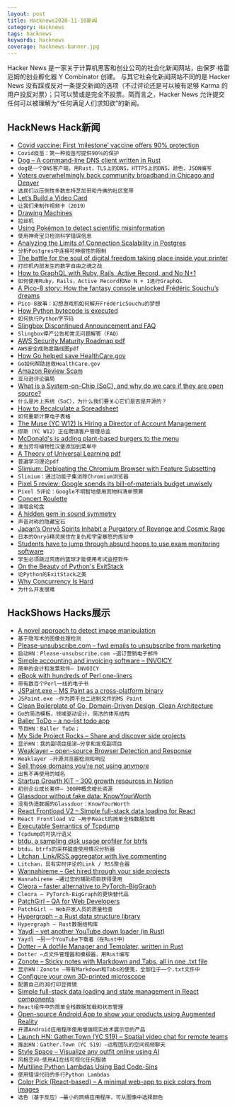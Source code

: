 ```yaml
---
layout: post
title: Hacknews2020-11-10新闻
category: Hacknews
tags: hacknews
keywords: hacknews
coverage: hacknews-banner.jpg
---
```


Hacker News 是一家关于计算机黑客和创业公司的社会化新闻网站，由保罗·格雷厄姆的创业孵化器 Y Combinator 创建。
与其它社会化新闻网站不同的是 Hacker News 没有踩或反对一条提交新闻的选项（不过评论还是可以被有足够 Karma 的用户投反对票）；只可以赞或是完全不投票。简而言之，Hacker News 允许提交任何可以被理解为“任何满足人们求知欲”的新闻。

## HackNews Hack新闻


- [Covid vaccine: First ‘milestone’ vaccine offers 90% protection](https://www.bbc.co.uk/news/health-54873105)
- `Covid疫苗：第一种疫苗可提供90％的保护`
- [Dog – A command-line DNS client written in Rust](https://github.com/ogham/dog)
- `dog是一个DNS客户端，用Rust，TLS上的DNS，HTTPS上的DNS，颜色，JSON编写`
- [Voters overwhelmingly back community broadband in Chicago and Denver](https://www.vice.com/en/article/xgzxvz/voters-overwhelmingly-back-community-broadband-in-chicago-and-denver)
- `选民们以压倒性多数支持芝加哥和丹佛的社区宽带`
- [Let’s Build a Video Card](https://eater.net/vga)
- `让我们来制作视频卡（2019）`
- [Drawing Machines](https://drawingmachines.org)
- `拉丝机`
- [Using Pokémon to detect scientific misinformation](https://www.the-scientist.com/critic-at-large/opinion-using-pokmon-to-detect-scientific-misinformation-68098)
- `使用神奇宝贝检测科学错误信息`
- [Analyzing the Limits of Connection Scalability in Postgres](https://techcommunity.microsoft.com/t5/azure-database-for-postgresql/analyzing-the-limits-of-connection-scalability-in-postgres/ba-p/1757266)
- `分析Postgres中连接可伸缩性的限制`
- [The battle for the soul of digital freedom taking place inside your printer](https://www.eff.org/deeplinks/2020/11/ink-stained-wretches-battle-soul-digital-freedom-taking-place-inside-your-printer)
- `打印机内部发生的数字自由之魂之战`
- [How to GraphQL with Ruby, Rails, Active Record, and No N+1](https://evilmartians.com/chronicles/how-to-graphql-with-ruby-rails-active-record-and-no-n-plus-one)
- `如何使用Ruby，Rails，Active Record和No N + 1进行GraphQL`
- [A Pico-8 story: How the fantasy console unlocked Frédéric Souchu’s dreams](https://nanark.medium.com/a-pico-8-story-how-the-fantasy-console-unlocked-frédéric-souchus-dreams-56bce77bcdc5)
- `Pico-8故事：幻想游戏机如何解开FrédéricSouchu的梦想`
- [How Python bytecode is executed](https://tenthousandmeters.com/blog/python-behind-the-scenes-4-how-python-bytecode-is-executed/)
- `如何执行Python字节码`
- [Slingbox Discontinued Announcement and FAQ](https://www.slingbox.com/discontinued)
- `Slingbox停产公告和常见问题解答（FAQ）`
- [AWS Security Maturity Roadmap pdf](https://summitroute.com/downloads/aws_security_maturity_roadmap-Summit_Route.pdf)
- `AWS安全成熟度路线图pdf`
- [How Go helped save HealthCare.gov](https://changelog.com/gotime/154)
- `Go如何帮助拯救HealthCare.gov`
- [Amazon Review Scam](https://twitter.com/cperciva/status/1325882623424565248)
- `亚马逊评论骗局`
- [What is a System-on-Chip (SoC), and why do we care if they are open source?](https://www.bunniestudios.com/blog/?p=5971)
- `什么是片上系统（SoC），为什么我们要关心它们是否是开源的？`
- [How to Recalculate a Spreadsheet](https://lord.io/blog/2020/spreadsheets/)
- `如何重新计算电子表格`
- [The Muse (YC W12) Is Hiring a Director of Account Management](https://www.themuse.com/jobs/themuse/director-account-management#)
- `缪斯（YC W12）正在聘请客户管理总监`
- [McDonald's is adding plant-based burgers to the menu](https://www.usatoday.com/story/money/food/2020/11/09/mcplant-mcdonalds-plant-based-burger-crispy-chicken-sandwich/6187977002/)
- `麦当劳将植物性汉堡添加到菜单中`
- [A Theory of Universal Learning pdf](https://web.math.princeton.edu/~rvan/tri201106.pdf)
- `普遍学习理论pdf`
- [Slimium: Debloating the Chromium Browser with Feature Subsetting](https://dl.acm.org/doi/pdf/10.1145/3372297.3417866)
- `Slimium：通过功能子集消除Chromium浏览器`
- [Pixel 5 review: Google spends its bill-of-materials budget unwisely](https://arstechnica.com/?p=1714684)
- `Pixel 5评论：Google不明智地使用其物料清单预算`
- [Concert Roulette](https://roulette.alternativeclassical.co.uk/)
- `演唱会轮盘`
- [A hidden gem in sound symmetry](https://soundshader.github.io/hn/acf/index.html)
- `声音对称的隐藏宝石`
- [Japan’s Onryō Spirits Inhabit a Purgatory of Revenge and Cosmic Rage](https://www.atlasobscura.com/articles/monster-mythology-onryo)
- `日本的Onryō精灵居住在复仇和宇宙暴怒的炼狱中`
- [Students have to jump through absurd hoops to use exam monitoring software](https://www.vice.com/en/article/88anxg/students-have-to-jump-through-absurd-hoops-to-use-exam-monitoring-software)
- `学生必须跳过荒唐的篮球才能使用考试监控软件`
- [On the Beauty of Python's ExitStack](https://www.rath.org/on-the-beauty-of-pythons-exitstack.html)
- `论Python的ExitStack之美`
- [Why Concurrency Is Hard](https://medium.com/oreillymedia/why-concurrency-is-hard-f93104cad54b)
- `为什么并发很难`


## HackShows Hacks展示

- [ A novel approach to detect image manipulation](https://github.com/dennis-tra/image-stego)
- `基于隐写术的图像处理检测`
- [ Please-unsubscribe.com – fwd emails to unsubscribe from marketing](https://please-unsubscribe.com)
- `启动HN：Please-unsubscribe.com –退订营销电子邮件`
- [ Simple accounting and invoicing software – INVOICY](https://invoicy.io/)
- `简单的会计和发票软件– INVOICY`
- [ eBook with hundreds of Perl one-liners](https://learnbyexample.github.io/learn_perl_oneliners/one-liner-introduction.html)
- `带有数百个Perl一线的电子书`
- [ JSPaint.exe – MS Paint as a cross-platform binary](https://github.com/c9fe/jspaint.exe)
- `JSPaint.exe –作为跨平台二进制文件的MS Paint`
- [ Clean Boilerplate of Go, Domain-Driven Design, Clean Architecture](https://github.com/resotto/goilerplate)
- `Go的简洁模板，领域驱动设计，简洁的体系结构`
- [ Baller ToDo – a no-list todo app](https://ballertodo.com/)
- `节目HN：Baller ToDo；`
- [ My Side Project Rocks – Share and discover side projects](https://mysideproject.rocks)
- `显示HN：我的副项目摇滚–分享和发现副项目`
- [ Weaklayer – open-source Browser Detection and Response](https://weaklayer.com)
- `Weaklayer –开源浏览器检测和响应`
- [ Sell those domains you’re not using anymore](https://nicenames.org)
- `出售不再使用的域名`
- [ Startup Growth KIT – 300 growth resources in Notion](https://startupgrow.co/)
- `初创企业成长套件– 300种概念增长资源`
- [ Glassdoor without fake data: KnowYourWorth](https://knowyourworth.site/)
- `没有伪造数据的Glassdoor：KnowYourWorth`
- [ React Frontload V2 – Simple full-stack data loading for React](https://davnicwil.com/react-frontload)
- `React Frontload V2 –用于React的简单全栈数据加载`
- [ Executable Semantics of Tcpdump](https://gitlab.com/niksu/caper)
- `Tcpdump的可执行语义`
- [ btdu, a sampling disk usage profiler for btrfs](https://github.com/CyberShadow/btdu)
- `btdu，btrfs的采样磁盘使用情况分析器`
- [ Litchan, Link/RSS aggregator with live commenting](https://litchan.com)
- `Litchan，具有实时评论的Link / RSS聚合器`
- [ Wannahireme – Get hired through your side projects](https://wannahireme.com/)
- `Wannahireme –通过您的辅助项目获得录用`
- [ Cleora – faster alternative to PyTorch-BigGraph](https://github.com/Synerise/cleora)
- `Cleora – PyTorch-BigGraph的更快替代品`
- [ PatchGirl – QA for Web Developers](https://patchgirl.io/)
- `PatchGirl – Web开发人员的质量检查`
- [ Hypergraph – a Rust data structure library](https://crates.io/crates/hypergraph)
- `Hypergraph – Rust数据结构库`
- [ Yaydl – yet another YouTube down loader (in Rust)](https://github.com/dertuxmalwieder/yaydl)
- `Yaydl –另一个YouTube下载者（在Rust中）`
- [ Dotter – A dotfile Manager and Templater, written in Rust](https://github.com/SuperCuber/dotter)
- `Dotter –点文件管理器和模板器，用Rust编写`
- [ Zonote – Sticky notes with Markdown and Tabs, all in one .txt file](https://github.com/zonetti/zonote)
- `显示HN：Zonote –带有Markdown和Tabs的便笺，全部位于一个.txt文件中`
- [ Configure your own 3D-printed microscope](https://microscope-stls.openflexure.org/)
- `配置自己的3D打印显微镜`
- [ Simple full-stack data loading and state management in React components](https://github.com/davnicwil/react-frontload)
- `React组件中的简单全栈数据加载和状态管理`
- [ Open-source Android App to show your products using Augmented Reality](https://github.com/shashank-yadav/glimpse-android/tree/master)
- `开源Android应用程序使用增强现实技术展示您的产品`
- [Launch HN: Gather.Town (YC S19) – Spatial video chat for remote teams](https://gather.town/?ref=hn)
- `推出HN：Gather.Town（YC S19）–远程团队的空间视频聊天`
- [ Style Space – Visualize any outfit online using AI](https://apps.apple.com/us/app/style-space/id1535818149)
- `风格空间–使用AI在线可视化任何服装`
- [ Multiline Python Lambdas Using Bad Code-Sins](https://github.com/j6k4m8/fonc)
- `使用错误代码的多行Python Lambdas`
- [ Color Pick (React-based) – A minimal web-app to pick colors from images](https://github.com/AbubakerSaeed/color-pick)
- `选色（基于反应）–最小的网络应用程序，可从图像中选择颜色`

